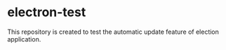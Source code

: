 # electron-test
This repository is created to test the automatic update feature of election application.

